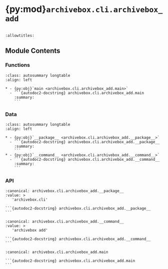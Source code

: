 # {py:mod}`archivebox.cli.archivebox_add`

```{py:module} archivebox.cli.archivebox_add
```

```{autodoc2-docstring} archivebox.cli.archivebox_add
:allowtitles:
```

## Module Contents

### Functions

````{list-table}
:class: autosummary longtable
:align: left

* - {py:obj}`main <archivebox.cli.archivebox_add.main>`
  - ```{autodoc2-docstring} archivebox.cli.archivebox_add.main
    :summary:
    ```
````

### Data

````{list-table}
:class: autosummary longtable
:align: left

* - {py:obj}`__package__ <archivebox.cli.archivebox_add.__package__>`
  - ```{autodoc2-docstring} archivebox.cli.archivebox_add.__package__
    :summary:
    ```
* - {py:obj}`__command__ <archivebox.cli.archivebox_add.__command__>`
  - ```{autodoc2-docstring} archivebox.cli.archivebox_add.__command__
    :summary:
    ```
````

### API

````{py:data} __package__
:canonical: archivebox.cli.archivebox_add.__package__
:value: >
   'archivebox.cli'

```{autodoc2-docstring} archivebox.cli.archivebox_add.__package__
```

````

````{py:data} __command__
:canonical: archivebox.cli.archivebox_add.__command__
:value: >
   'archivebox add'

```{autodoc2-docstring} archivebox.cli.archivebox_add.__command__
```

````

````{py:function} main(args: typing.Optional[typing.List[str]] = None, stdin: typing.Optional[typing.IO] = None, pwd: typing.Optional[str] = None) -> None
:canonical: archivebox.cli.archivebox_add.main

```{autodoc2-docstring} archivebox.cli.archivebox_add.main
```
````
